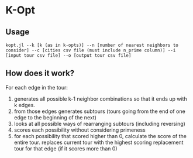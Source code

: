 # K-Opt

## Usage

`kopt.jl --k [k (as in k-opts)] --n [number of nearest neighbors to consider] --c [cities csv file (must include n_prime column)] --i [input tour csv file] --o [output tour csv file]`

## How does it work?

For each edge in the tour:
1. generates all possible k-1 neighbor combinations so that it ends up with k edges.
2. from those edges generates subtours (tours going from the end of one edge to the beginning of the next)
3. looks at all possible ways of rearranging subtours (including reversing)
4. scores each possibility without considering primeness
5. for each possibility that scored higher than 0, calculate the score of the entire tour. replaces current tour with the highest scoring replacement tour for that edge (if it scores more than 0)
